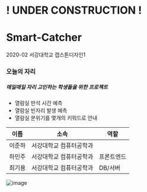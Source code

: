 # ! UNDER CONSTRUCTION !
# Smart-Catcher

2020-02 서강대학교 캡스톤디자인1

### 오늘의 자리
##### 매일매일 자리 고민하는 학생들을 위한 프로젝트
+ 열람실 만석 시간 예측
+ 열람실 빈자리 발생 예측
+ 열람실 분위기를 몇개의 키워드로 안내



|이름|소속|역할|
|------|---|---|
|이준하|서강대학교 컴퓨터공학과| |
|하민주|서강대학교 컴퓨터공학과|프론트엔드|
|최기용|서강대학교 컴퓨터공학과|DB/서버|


![image](https://user-images.githubusercontent.com/26410791/98261935-5aaadf00-1fc8-11eb-9639-3814cdb05ac6.png)
